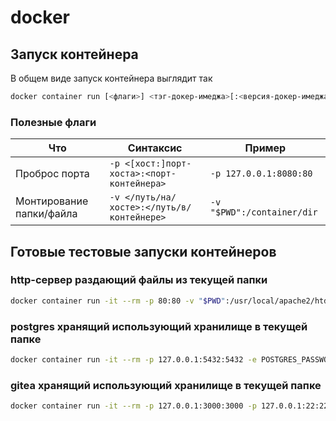 # docker

## Запуск контейнера

В общем виде запуск контейнера выглядит так
```sh
docker container run [<флаги>] <тэг-докер-имеджа>[:<версия-докер-имеджа>]
```

### Полезные флаги
| Что                      | Синтаксис                                  | Пример                     |
|--------------------------|--------------------------------------------|----------------------------|
| Проброс порта            | `-p <[хост:]порт-хоста>:<порт-контейнера>` | `-p 127.0.0.1:8080:80`     |
| Монтирование папки/файла | `-v </путь/на/хосте>:</путь/в/контейнере>` | `-v "$PWD":/container/dir` |

## Готовые тестовые запуски контейнеров

### http-сервер раздающий файлы из текущей папки
```sh
docker container run -it --rm -p 80:80 -v "$PWD":/usr/local/apache2/htdocs/ httpd
```

### postgres хранящий использующий хранилище в текущей папке
```sh
docker container run -it --rm -p 127.0.0.1:5432:5432 -e POSTGRES_PASSWORD=dev-my-secret-password -v ${PWD}/pgdata:/var/lib/postgresql/data postgres:15.2
```

### gitea хранящий использующий хранилище в текущей папке
```sh
docker container run -it --rm -p 127.0.0.1:3000:3000 -p 127.0.0.1:22:22 -v "$PWD/gitea":/data gitea/gitea
```